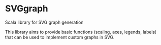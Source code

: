# SVGgraph
Scala library for SVG graph generation

This library aims to provide basic functions (scaling, axes, legends, labels) that can be used to 
implement custom graphs in SVG.
